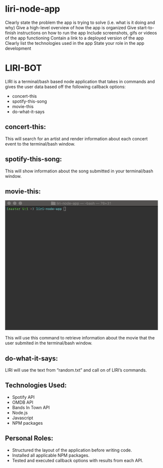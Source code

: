 # liri-node-app

Clearly state the problem the app is trying to solve (i.e. what is it doing and why)
Give a high-level overview of how the app is organized
Give start-to-finish instructions on how to run the app
Include screenshots, gifs or videos of the app functioning
Contain a link to a deployed version of the app
Clearly list the technologies used in the app
State your role in the app development


# LIRI-BOT

LIRI is a terminal/bash based node application that takes in commands and gives the user data based off the following callback options: 

-	concert-this
-	spotify-this-song
-	movie-this
-	do-what-it-says


## concert-this: 

This will search for an artist and render information about each concert event to the terminal/bash window.


## spotify-this-song: 

This will show information about the song submitted in your terminal/bash window.


## movie-this: 

![Alt Text](Screenshots/movie-this.gif)

This will use this command to retrieve information about the movie that the user submited in the terminal/bash window.


## do-what-it-says: 

LIRI will use the text from “random.txt” and call on of LIRI’s commands. 


## Technologies Used:

* Spotify API
* OMDB API
* Bands In Town API
* Node.js
* Javascript
* NPM packages


## Personal Roles:

-	Structured the layout of the application before writing code.
-	Installed all applicable NPM packages.
-	Tested and executed callback options with results from each API.

